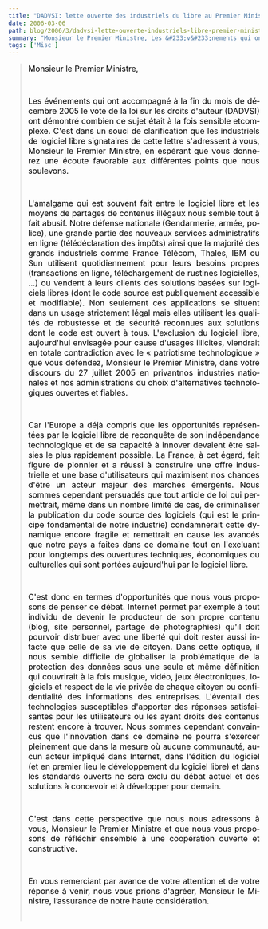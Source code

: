 ```yaml
---
title: "DADVSI: lette ouverte des industriels du libre au Premier Ministre"
date: 2006-03-06
path: blog/2006/3/dadvsi-lette-ouverte-industriels-libre-premier-ministre
summary: "Monsieur le Premier Ministre, Les &#233;v&#233;nements qui ont accompagn&#233; &#224; la fin du mois de d&#233;cembre 2005 le vote de la loi sur les droits d'auteur (DADVSI) ont d&#233;montr&#233; combien ce sujet &#233;tait &#224; la fois sensible etcomplexe."
tags: ['Misc']
---
```


<blockquote>
   <p style="margin-bottom: 0in;" align="justify" lang="fr-FR"><font color="#000000"><font size="3">Monsieur le Premier
   Ministre,</font></font></p>

   <p style="margin-bottom: 0in;" align="justify" lang="fr-FR"><br></p>

   <p style="margin-bottom: 0in;" align="justify" lang="fr-FR"><font color="#000000"><font size="3">Les &#233;v&#233;nements qui ont accompagn&#233; &#224; la fin
   du mois de d&#233;cembre 2005 le vote de la loi sur les droits d'auteur (DADVSI)
   ont d&#233;montr&#233; combien ce sujet &#233;tait &#224; la fois sensible etcomplexe. C'est
   dans un souci de clarification que les industriels de logiciel libre
   signataires de cette lettre s'adressent &#224; vous, Monsieur le Premier
   Ministre, en esp&#233;rant que vous donnerez une &#233;coute favorable aux
   diff&#233;rentes points que nous soulevons.</font></font></p>

   <p style="margin-bottom: 0in;" align="justify" lang="fr-FR"><br></p>

   <p style="margin-bottom: 0in;" align="justify"><span style=""><span style="font-style: normal;"><span lang="fr-FR"><font size="3"><font color="#000000">L'amalgame qui <font face="Thorndale, Times New Roman, serif"></font>est souvent fait entre le
   logiciel libre et les moyens de partages de contenus ill&#233;gaux nous semble
   tout &#224; fait abusif. Notre d&#233;fense nationale (Gendarmerie, arm&#233;e, police),
   une grande partie des nouveaux services administratifs en ligne
   (t&#233;l&#233;d&#233;claration des imp&#244;ts) ainsi que la majorit&#233; des grands industriels
   comme France T&#233;l&#233;com, Thales, IBM ou Sun utilisent quotidiennement pour
   leurs besoins propres (transactions en ligne, t&#233;l&#233;chargement de rustines
   logicielles, ...) ou vendent &#224; leurs clients des solutions bas&#233;es sur
   logiciels libres (dont le code source est publiquement accessible et
   modifiable). Non seulement ces applications se situent dans un usage
   strictement l&#233;gal mais elles utilisent les qualit&#233;s de robustesse et de
   s&#233;curit&#233; reconnues aux solutions dont le code est ouvert &#224; tous.
   L'exclusion du logiciel libre, aujourd'hui envisag&#233;e pour cause d'usages
   illicites, viendrait en totale contradiction avec le &#171;&#160;patriotisme
   technologique&#160;&#187; que vous d&#233;fendez, Monsieur le Premier Ministre, dans
   votre discours du 27 juillet 2005 en privantnos industries nationales et
   nos administrations du choix d'alternatives technologiques ouvertes et
   fiables.</font></font></span></span></span></p>

   <p style="margin-bottom: 0in; font-style: normal;" align="justify" lang="fr-FR"><br></p>

   <p style="margin-bottom: 0in; font-style: normal;" align="justify" lang="fr-FR"><font color="#000000"><font size="3">Car l'Europe a d&#233;j&#224;
   compris que les opportunit&#233;s repr&#233;sent&#233;es par le logiciel libre de
   reconqu&#234;te de son ind&#233;pendance technologique et de sa capacit&#233; &#224; innover
   devaient &#234;tre saisies le plus rapidement possible. La France, &#224; cet &#233;gard,
   fait figure de pionnier et a r&#233;ussi &#224; construire une offre industrielle et
   une base d'utilisateurs qui maximisent nos chances d'&#234;tre un acteur majeur
   des march&#233;s &#233;mergents. Nous sommes cependant persuad&#233;s que tout article de
   loi qui permettrait, <font face="Thorndale, Times New Roman, serif"></font>m&#234;me dans un nombre limit&#233;
   de cas, de criminaliser la publication du code source des logiciels (qui
   est le principe fondamental de notre industrie) condamnerait cette
   dynamique encore fragile et remettrait en cause les avanc&#233;s que notre pays
   a faites dans ce domaine tout en l'excluant pour longtemps des ouvertures
   techniques, &#233;conomiques ou culturelles qui sont port&#233;es aujourd'hui par le
   logiciel libre.</font></font></p>

   <p style="margin-bottom: 0in; font-style: normal;" align="justify" lang="fr-FR"><br></p>

   <p style="margin-bottom: 0in; font-style: normal;" align="justify" lang="fr-FR"><font color="#000000"><font size="3">C'est donc en termes
   d'opportunit&#233;s que nous vous proposons de penser ce d&#233;bat. Internet permet
   par exemple &#224; tout individu de devenir le producteur de son propre contenu
   (blog, site personnel, partage de photographies) qu'il doit pourvoir
   distribuer avec une libert&#233; qui doit rester aussi intacte que celle de sa
   vie de citoyen. Dans cette optique, il nous semble difficile de globaliser
   la probl&#233;matique de la protection des donn&#233;es sous une seule et m&#234;me
   d&#233;finition qui couvrirait &#224; la fois musique, vid&#233;o, jeux &#233;lectroniques,
   logiciels et respect de la vie priv&#233;e de chaque citoyen ou confidentialit&#233;
   des informations des entreprises. L'&#233;ventail des technologies susceptibles
   d'apporter des r&#233;ponses satisfaisantes pour les utilisateurs ou les ayant
   droits des contenus restent encore &#224; trouver. Nous sommes cependant
   convaincus que l'innovation dans ce domaine ne pourra s'exercer pleinement
   que dans la mesure o&#249; aucune communaut&#233;, aucun acteur impliqu&#233; dans
   Internet, dans l'&#233;dition du logiciel (et en premier lieu le d&#233;veloppement
   du logiciel libre) et dans les standards ouverts ne sera exclu du d&#233;bat
   actuel et des solutions &#224; concevoir et &#224; d&#233;velopper pour
   demain.</font></font></p>

   <p style="margin-bottom: 0in;" align="justify" lang="fr-FR"><br></p>

   <p style="margin-bottom: 0in; font-style: normal;" align="justify" lang="fr-FR"><font color="#000000"><font size="3">C'est dans cette
   perspective que nous nous adressons &#224; vous, Monsieur le Premier Ministre et
   que nous vous proposons de r&#233;fl&#233;chir ensemble &#224; une coop&#233;ration ouverte et
   constructive.</font></font></p>

   <p style="margin-bottom: 0in; font-style: normal;" align="justify" lang="fr-FR"><br></p>

   <p style="margin-bottom: 0in; font-style: normal;" align="justify" lang="fr-FR"><font color="#000000"><font size="3">En vous remerciant par
   avance de votre attention et de votre r&#233;ponse &#224; venir, nous vous prions
   d'agr&#233;er, Monsieur le Ministre, l&#8217;assurance de notre haute
   consid&#233;ration.</font></font></p>

   <p style="margin-bottom: 0in; font-style: normal;" align="justify" lang="fr-FR"><br></p>
  </blockquote> 

